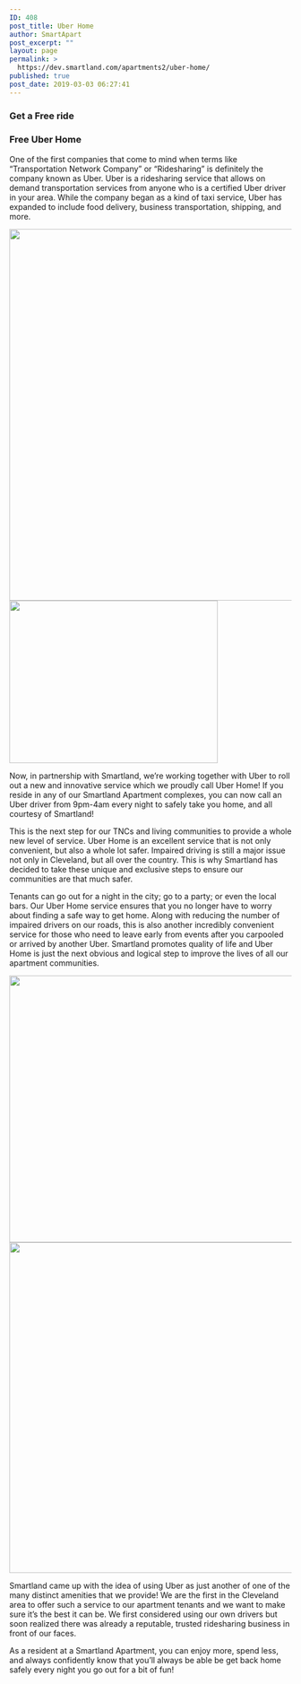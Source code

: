 ```yaml
---
ID: 408
post_title: Uber Home
author: SmartApart
post_excerpt: ""
layout: page
permalink: >
  https://dev.smartland.com/apartments2/uber-home/
published: true
post_date: 2019-03-03 06:27:41
---
```

<h3>Get a Free ride</h3>		
			<h3>Free Uber Home</h3>		
		<p>One of the first companies that come to mind when terms like “Transportation Network Company” or “Ridesharing” is definitely the company known as Uber. Uber is a ridesharing service that allows on demand transportation services from anyone who is a certified Uber driver in your area. While the company began as a kind of taxi service, Uber has expanded to include food delivery, business transportation, shipping, and more.</p>		
										<img width="1000" height="663" src="https://dev.smartland.com/apartments2/wp-content/uploads/2019/03/Automobile.jpg" alt="" srcset="https://dev.smartland.com/apartments2/wp-content/uploads/2019/03/Automobile.jpg 1000w, https://dev.smartland.com/apartments2/wp-content/uploads/2019/03/Automobile-300x199.jpg 300w, https://dev.smartland.com/apartments2/wp-content/uploads/2019/03/Automobile-768x509.jpg 768w" sizes="(max-width: 1000px) 100vw, 1000px" />											
										<img width="372" height="290" src="https://dev.smartland.com/apartments2/wp-content/uploads/2019/03/RS-G979B-40.jpg" alt="" srcset="https://dev.smartland.com/apartments2/wp-content/uploads/2019/03/RS-G979B-40.jpg 372w, https://dev.smartland.com/apartments2/wp-content/uploads/2019/03/RS-G979B-40-300x234.jpg 300w" sizes="(max-width: 372px) 100vw, 372px" />											
		<p>Now, in partnership with Smartland, we’re working together with Uber to roll out a new and innovative service which we proudly call Uber Home! If you reside in any of our Smartland Apartment complexes, you can now call an Uber driver from 9pm-4am every night to safely take you home, and all courtesy of Smartland!</p><p>This is the next step for our TNCs and living communities to provide a whole new level of service. Uber Home is an excellent service that is not only convenient, but also a whole lot safer. Impaired driving is still a major issue not only in Cleveland, but all over the country. This is why Smartland has decided to take these unique and exclusive steps to ensure our communities are that much safer.</p><p>Tenants can go out for a night in the city; go to a party; or even the local bars. Our Uber Home service ensures that you no longer have to worry about finding a safe way to get home. Along with reducing the number of impaired drivers on our roads, this is also another incredibly convenient service for those who need to leave early from events after you carpooled or arrived by another Uber. Smartland promotes quality of life and Uber Home is just the next obvious and logical step to improve the lives of all our apartment communities.</p>		
										<img width="768" height="476" src="https://dev.smartland.com/apartments2/wp-content/uploads/2019/03/pets-768x476.jpg" alt="" srcset="https://dev.smartland.com/apartments2/wp-content/uploads/2019/03/pets-768x476.jpg 768w, https://dev.smartland.com/apartments2/wp-content/uploads/2019/03/pets-300x186.jpg 300w, https://dev.smartland.com/apartments2/wp-content/uploads/2019/03/pets-1024x634.jpg 1024w" sizes="(max-width: 768px) 100vw, 768px" />											
										<img width="768" height="590" src="https://dev.smartland.com/apartments2/wp-content/uploads/2019/03/Cat-walking-for-web-768x590.jpg" alt="" srcset="https://dev.smartland.com/apartments2/wp-content/uploads/2019/03/Cat-walking-for-web-768x590.jpg 768w, https://dev.smartland.com/apartments2/wp-content/uploads/2019/03/Cat-walking-for-web-300x230.jpg 300w, https://dev.smartland.com/apartments2/wp-content/uploads/2019/03/Cat-walking-for-web-1024x786.jpg 1024w, https://dev.smartland.com/apartments2/wp-content/uploads/2019/03/Cat-walking-for-web.jpg 1485w" sizes="(max-width: 768px) 100vw, 768px" />											
		<p>Smartland came up with the idea of using Uber as just another of one of the many distinct amenities that we provide! We are the first in the Cleveland area to offer such a service to our apartment tenants and we want to make sure it’s the best it can be. We first considered using our own drivers but soon realized there was already a reputable, trusted ridesharing business in front of our faces.</p><p>As a resident at a Smartland Apartment, you can enjoy more, spend less, and always confidently know that you’ll always be able be get back home safely every night you go out for a bit of fun!</p>